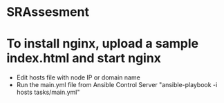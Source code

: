 # SRAssesment
# To install nginx, upload a sample index.html and start nginx
- Edit hosts file with node IP or domain name
- Run the main.yml file from Ansible Control Server
"ansible-playbook -i hosts tasks/main.yml"
